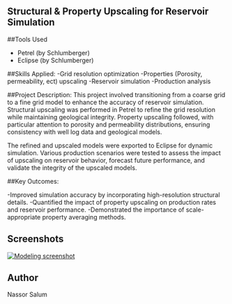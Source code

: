 ## Structural & Property Upscaling for Reservoir Simulation

##Tools Used
- Petrel (by Schlumberger)
- Eclipse (by Schlumberger)
  
##Skills Applied: 
-Grid resolution optimization
-Properties (Porosity, permeability, ect) upscaling
-Reservoir simulation 
-Production analysis

##Project Description:
This project involved transitioning from a coarse grid to a fine grid model to enhance the accuracy of reservoir simulation. Structural upscaling was performed in Petrel to refine the grid resolution while maintaining geological integrity. Property upscaling followed, with particular attention to porosity and permeability distributions, ensuring consistency with well log data and geological models.

The refined and upscaled models were exported to Eclipse for dynamic simulation. Various production scenarios were tested to assess the impact of upscaling on reservoir behavior, forecast future performance, and validate the integrity of the upscaled models.

##Key Outcomes:

-Improved simulation accuracy by incorporating high-resolution structural details.
-Quantified the impact of property upscaling on production rates and reservoir performance.
-Demonstrated the importance of scale-appropriate property averaging methods.

## Screenshots

[![Modeling screenshot](images/model.png)](https://github.com/Nassor-Salum/Structural-Property-Modeling-Petrel/commit/d17cbdc1118fce4554753618c31d18f2c2746772)


## Author
Nassor Salum
